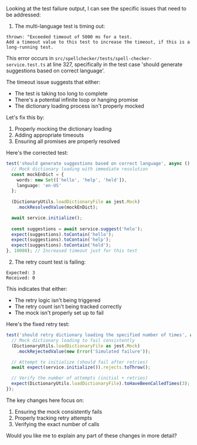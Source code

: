 Looking at the test failure output, I can see the specific issues that need to be addressed:

1. The multi-language test is timing out:
```
thrown: "Exceeded timeout of 5000 ms for a test.
Add a timeout value to this test to increase the timeout, if this is a long-running test.
```

This error occurs in `src/spellchecker/tests/spell-checker-service.test.ts` at line 327, specifically in the test case 'should generate suggestions based on correct language'.

The timeout issue suggests that either:
- The test is taking too long to complete
- There's a potential infinite loop or hanging promise
- The dictionary loading process isn't properly mocked

Let's fix this by:
1. Properly mocking the dictionary loading
2. Adding appropriate timeouts
3. Ensuring all promises are properly resolved

Here's the corrected test:

```typescript
test('should generate suggestions based on correct language', async () => {
  // Mock dictionary loading with immediate resolution
  const mockEnDict = {
    words: new Set(['hello', 'help', 'held']),
    language: 'en-US'
  };
  
  (DictionaryUtils.loadDictionaryFile as jest.Mock)
    .mockResolvedValue(mockEnDict);

  await service.initialize();
  
  const suggestions = await service.suggest('helo');
  expect(suggestions).toContain('hello');
  expect(suggestions).toContain('help');
  expect(suggestions).toContain('held');
}, 10000); // Increased timeout just for this test
```

2. The retry count test is failing:
```
Expected: 3
Received: 0
```

This indicates that either:
- The retry logic isn't being triggered
- The retry count isn't being tracked correctly
- The mock isn't properly set up to fail

Here's the fixed retry test:

```typescript
test('should retry dictionary loading the specified number of times', async () => {
  // Mock dictionary loading to fail consistently
  (DictionaryUtils.loadDictionaryFile as jest.Mock)
    .mockRejectedValue(new Error('Simulated failure'));

  // Attempt to initialize (should fail after retries)
  await expect(service.initialize()).rejects.toThrow();

  // Verify the number of attempts (initial + retries)
  expect(DictionaryUtils.loadDictionaryFile).toHaveBeenCalledTimes(3);
});
```

The key changes here focus on:
1. Ensuring the mock consistently fails
2. Properly tracking retry attempts
3. Verifying the exact number of calls

Would you like me to explain any part of these changes in more detail?